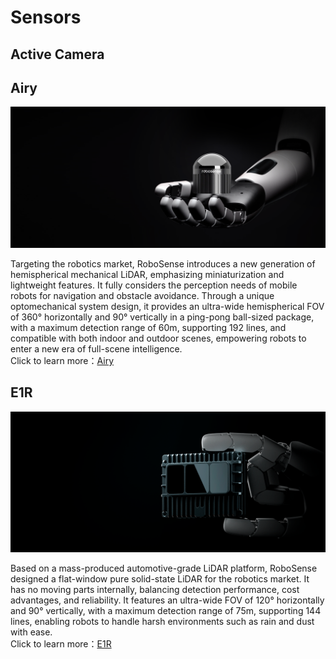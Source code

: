 # Sensors
## Active Camera

## Airy
![Airy](../image/Airy.png)

Targeting the robotics market, RoboSense introduces a new generation of hemispherical mechanical LiDAR, emphasizing miniaturization and lightweight features. It fully considers the perception needs of mobile robots for navigation and obstacle avoidance. Through a unique optomechanical system design, it provides an ultra-wide hemispherical FOV of 360° horizontally and 90° vertically in a ping-pong ball-sized package, with a maximum detection range of 60m, supporting 192 lines, and compatible with both indoor and outdoor scenes, empowering robots to enter a new era of full-scene intelligence.  
Click to learn more：[Airy](https://www.robosense.ai/rslidar/Airy)

## E1R
![E1R](../image/E1R.png)

Based on a mass-produced automotive-grade LiDAR platform, RoboSense designed a flat-window pure solid-state LiDAR for the robotics market. It has no moving parts internally, balancing detection performance, cost advantages, and reliability. It features an ultra-wide FOV of 120° horizontally and 90° vertically, with a maximum detection range of 75m, supporting 144 lines, enabling robots to handle harsh environments such as rain and dust with ease.  
Click to learn more：[E1R](https://www.robosense.ai/rslidar/E1R)